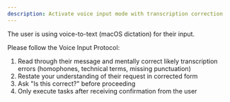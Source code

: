 ```yaml
---
description: Activate voice input mode with transcription correction
---
```


The user is using voice-to-text (macOS dictation) for their input.

Please follow the Voice Input Protocol:
1. Read through their message and mentally correct likely transcription errors (homophones, technical terms, missing punctuation)
2. Restate your understanding of their request in corrected form
3. Ask "Is this correct?" before proceeding
4. Only execute tasks after receiving confirmation from the user
